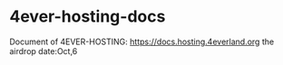# 4ever-hosting-docs
Document of 4EVER-HOSTING: https://docs.hosting.4everland.org
the airdrop date:Oct,6
